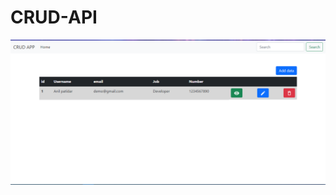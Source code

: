 # CRUD-API
<img src="https://github.com/AnilNITT/CRUD-REACT-NODE-API/blob/master/Screenshot%202022-02-28%20132223.png" />
